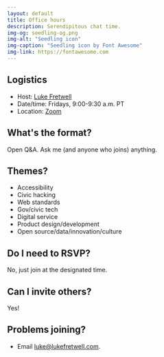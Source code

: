 ```yaml
---
layout: default
title: Office hours
description: Serendipitous chat time.
img-og: seedling-og.png
img-alt: "Seedling icon"
img-caption: "Seedling icon by Font Awesome"
img-link: https://fontawesome.com
---
```


## Logistics

- Host: [Luke Fretwell](https://lukefretwell.com)
- Date/time: Fridays, 9:00-9:30 a.m. PT
- Location: [Zoom](https://us05web.zoom.us/j/82630980410?pwd=DGBn5c0BXciGcvoA8qxqYM3scb4w6E.1)

## What's the format?

Open Q&A. Ask me (and anyone who joins) anything.

## Themes?

- Accessibility
- Civic hacking
- Web standards
- Gov/civic tech
- Digital service
- Product design/development
- Open source/data/innovation/culture

## Do I need to RSVP?

No, just join at the designated time.

## Can I invite others?

Yes!

## Problems joining?

- Email <luke@lukefretwell.com>.
